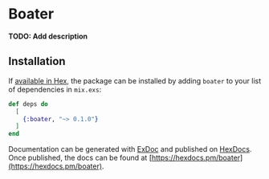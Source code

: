 # Boater

**TODO: Add description**

## Installation

If [available in Hex](https://hex.pm/docs/publish), the package can be installed
by adding `boater` to your list of dependencies in `mix.exs`:

```elixir
def deps do
  [
    {:boater, "~> 0.1.0"}
  ]
end
```

Documentation can be generated with [ExDoc](https://github.com/elixir-lang/ex_doc)
and published on [HexDocs](https://hexdocs.pm). Once published, the docs can
be found at [https://hexdocs.pm/boater](https://hexdocs.pm/boater).

